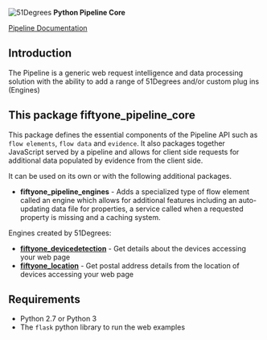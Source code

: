 ![51Degrees](https://51degrees.com/DesktopModules/FiftyOne/Distributor/Logo.ashx?utm_source=github&utm_medium=repository&utm_content=readme_main&utm_campaign=python-open-source "Data rewards the curious") **Python Pipeline Core**

[Pipeline Documentation](https://51degrees.com/documentation/4.1/index.html "Complete documentation")

## Introduction

The Pipeline is a generic web request intelligence and data processing solution with the ability to add a range of 51Degrees and/or custom plug ins (Engines) 

## This package fiftyone_pipeline_core

This package defines the essential components of the Pipeline API such as `flow elements`, `flow data` and `evidence`. It also packages together JavaScript served by a pipeline and allows for client side requests for additional data populated by evidence from the client side.

It can be used on its own or with the following additional packages.

- **fiftyone_pipeline_engines** - Adds a specialized type of flow element called an engine which allows for additional features including an auto-updating data file for properties, a service called when a requested property is missing and a caching system.

Engines created by 51Degrees:

- [**fiftyone_devicedetection**](https://pypi.org/project/fiftyone-devicedetection/) - Get details about the devices accessing your web page
- [**fiftyone_location**](https://pypi.org/project/fiftyone-location/) - Get postal address details from the location of devices accessing your web page

## Requirements

* Python 2.7 or Python 3
* The `flask` python library to run the web examples 
